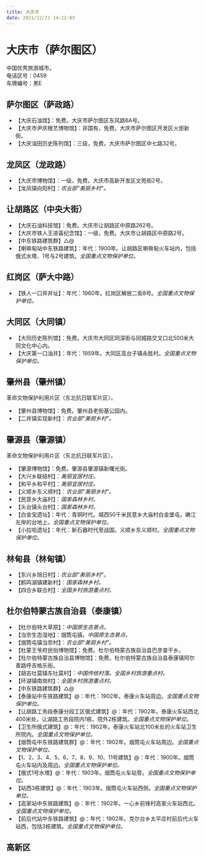 ```yaml
---
title: 大庆市
date: 2021/12/21 14:22:03
---
```


# 大庆市（萨尔图区）  
中国优秀旅游城市。  
电话区号：0459  
车牌编号：黑E  

## 萨尔图区（萨政路）  
* 【大庆石油馆】：免费。大庆市萨尔图区东风路6A号。  
* 【大庆市尹庆根艺博物馆】：非国有，免费。大庆市萨尔图区开发区火炬新街。  
* 【大庆油田历史陈列馆】：三级，免费。大庆市萨尔图区中七路32号。  

## 龙凤区（龙政路）  
* 【大庆市博物馆】：一级，免费。大庆市高新开发区文苑街2号。  
* 【龙凤镇向阳村】：*农业部“美丽乡村”。*  

## 让胡路区（中央大街）  
* 【大庆石油科技馆】：免费。大庆市让胡路区中原路262号。  
* 【大庆市铁人王进喜纪念馆】：一级，免费。大庆市让胡路区中原路2号。  
* 【中东铁路建筑群】△@  
* 【喇嘛甸站中东铁路建筑】：年代：1900年。让胡路区喇嘛甸火车站内，包括俄式水塔、1号与2号建筑。*全国重点文物保护单位。*  

## 红岗区（萨大中路）  
* 【铁人一口井井址】：年代：1960年。红岗区解放二街8号。*全国重点文物保护单位。*  
  
## 大同区（大同镇）  
* 【大同历史陈列馆】：免费。大庆市大同区同深街与同城路交叉口北500米大同文化中心内。  
* 【大庆第一口油井】：年代：1959年。大同区高台子镇永胜村。*全国重点文物保护单位。*  

## 肇州县（肇州镇）  
革命文物保护利用片区（东北抗日联军片区）。  
* 【肇州县博物馆】：免费。肇州县老街基公园内。  
* 【二井镇实现新村】：*农业部“美丽乡村”。*  

## 肇源县（肇源镇）  
革命文物保护利用片区（东北抗日联军片区）。  
* 【肇源博物馆】：免费。肇源县肇源镇新曙光街。  
* 【大兴乡联结村】：*美丽宜居村庄。*  
* 【和平乡和平村】：*美丽宜居村庄。*  
* 【义顺乡东义顺村】：*农业部“美丽乡村”。*  
* 【民意乡大庙村】：*国家森林乡村。*  
* 【头台镇头台村】：*国家森林乡村。*  
* 【白金宝遗址】：年代：青铜时代。城西50千米民意乡大庙村白金堡屯，嫩江左岸的台地上。*全国重点文物保护单位。*  
* 【小拉哈遗址】：年代：新石器时代至战国。义顺乡东义顺村。*全国重点文物保护单位。*  

## 林甸县（林甸镇）  
* 【东兴乡旭日村】：*农业部“美丽乡村”。*  
* 【鹤鸣湖镇建新村】：*国家森林乡村。*  
* 【四合乡联合村】：*全国乡村旅游重点村。*  

## 杜尔伯特蒙古族自治县（泰康镇）  
* 【杜尔伯特大草原】：*中国原生态景点。*  
* 【当奈生态湿地】：烟筒屯镇。*中国原生态景点。*  
* 【烟筒屯镇当奈村】：*农业部“美丽乡村”。*  
* 【杜蒙王爷府民俗博物馆】：免费。杜尔伯特蒙古族自治县巴彦查干乡。  
* 【杜尔伯特蒙古族自治县博物馆】：免费。杜尔伯特蒙古族自治县泰康镇阿尔善路呼吉格乐街。  
* 【胡吉吐莫镇东吐莫村】：*中国传统村落。全国乡村旅游重点村。*  
* 【环湖镇南岗村】：*全国乡村旅游重点村。*  
* 【中东铁路建筑群】△@  
* 【泰康站中东铁路建筑】@：年代：1902年。泰康火车站周边。*全国重点文物保护单位。*  
* 【让胡路工务段泰康分段工区俄式建筑】@：年代：1902年。泰康火车站西北400米处，让湖路工务段院内1栋、院外2栋建筑。*全国重点文物保护单位。*  
* 【卫生所俄式建筑】@：年代：1902年。泰康火车站北100米处的火车站卫生所院内。*全国重点文物保护单位。*  
* 【烟筒屯中东铁路建筑群】@：年代：1902年。烟筒屯火车站周边。*全国重点文物保护单位。*  
* 【1、2、3、4、5、6、7、8、9、10、11号建筑】@：年代：1900年。烟筒屯火车站内及周边。*全国重点文物保护单位。*  
* 【俄式1号水塔】@：年代：1903年。烟筒屯火车站旁。*全国重点文物保护单位。*  
* 【站西3栋建筑】@：年代：1903年。烟筒屯火车站西侧。*全国重点文物保护单位。*  
* 【高家站中东铁路建筑】@：年代：1902年。一心乡前锋村高家火车站西北。*全国重点文物保护单位。*  
* 【前后代站中东铁路建筑】@：年代：1902年。克尔台乡太平庄村前后代火车站西，包括3栋建筑。*全国重点文物保护单位。*  
  
## 高新区  
